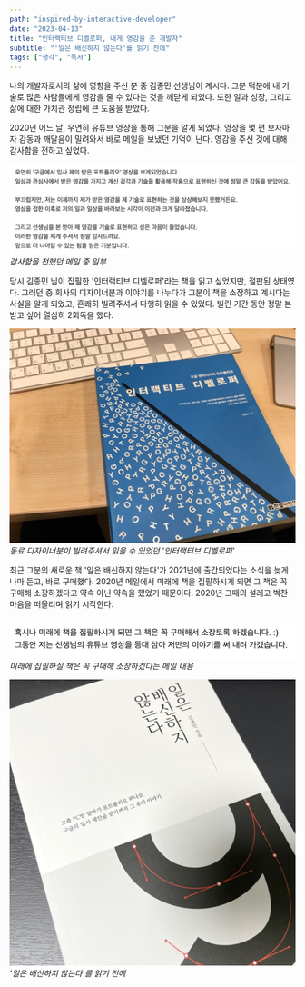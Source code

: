 ```yaml
---
path: "inspired-by-interactive-developer"
date: "2023-04-13"
title: "인터랙티브 디벨로퍼, 내게 영감을 준 개발자"
subtitle: "'일은 배신하지 않는다'를 읽기 전에"
tags: ["생각", "독서"]
---
```


나의 개발자로서의 삶에 영향을 주신 분 중 김종민 선생님이 계시다. 그분 덕분에 내 기술로 많은 사람들에게 영감을 줄 수 있다는 것을 깨닫게 되었다. 또한 일과 성장, 그리고 삶에 대한 가치관 정립에 큰 도움을 받았다.

2020년 어느 날, 우연히 유튜브 영상을 통해 그분을 알게 되었다. 영상을 몇 편 보자마자 감동과 깨달음이 밀려와서 바로 메일을 보냈던 기억이 난다. 영감을 주신 것에 대해 감사함을 전하고 싶었다.

![감사함을 전했던 메일 중 일부](./images/thanks-to-interactive-developer_1.png)
*감사함을 전했던 메일 중 일부*

당시 김종민 님이 집필한 '인터랙티브 디벨로퍼'라는 책을 읽고 싶었지만, 절판된 상태였다. 그러던 중 회사의 디자이너분과 이야기를 나누다가 그분이 책을 소장하고 계시다는 사실을 알게 되었고, 흔쾌히 빌려주셔서 다행히 읽을 수 있었다. 빌린 기간 동안 정말 본받고 싶어 열심히 2회독을 했다.

![동료 디자이너분이 빌려주셔서 읽을 수 있었던 '인터랙티브 디벨로퍼'](./images/interactive-developer.jpeg)
*동료 디자이너분이 빌려주셔서 읽을 수 있었던 '인터랙티브 디벨로퍼'*

최근 그분의 새로운 책 '일은 배신하지 않는다'가 2021년에 출간되었다는 소식을 늦게나마 듣고, 바로 구매했다. 2020년 메일에서 미래에 책을 집필하시게 되면 그 책은 꼭 구매해 소장하겠다고 약속 아닌 약속을 했었기 때문이다. 2020년 그때의 설레고 벅찬 마음을 떠올리며 읽기 시작한다.

![미래에 집필하실 책은 꼭 구매해 소장하겠다는 메일 내용](./images/thanks-to-interactive-developer_2.png)
*미래에 집필하실 책은 꼭 구매해 소장하겠다는 메일 내용*

!['일은 배신하지 않는다'를 읽기 전에](./images/work-does-not-betray.jpeg)
*'일은 배신하지 않는다'를 읽기 전에*
